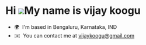 Hi ![](https://user-images.githubusercontent.com/18350557/176309783-0785949b-9127-417c-8b55-ab5a4333674e.gif)My name is vijay koogu
===================================================================================================================================

* 🌍  I'm based in Bengaluru, Karnataka, IND
* ✉️  You can contact me at [vijaykoogu@gmail.com](mailto:vijaykoogu@gmail.com)
